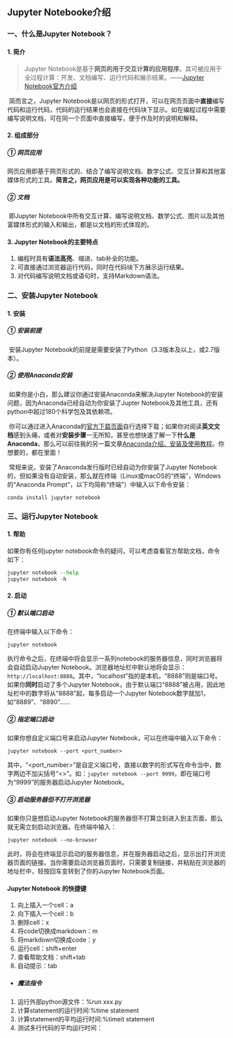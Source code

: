 ## Jupyter Notebooke介绍

### 一、什么是Jupyter Notebook？

#### 1. 简介

> Jupyter Notebook是基于**网页的用于交互计算的应用程序**。其可被应用于全过程计算：开发、文档编写、运行代码和展示结果。——[Jupyter Notebook官方介绍](https://link.jianshu.com/?t=https%3A%2F%2Fjupyter-notebook.readthedocs.io%2Fen%2Fstable%2Fnotebook.html)

​		简而言之，Jupyter Notebook是以网页的形式打开，可以在网页页面中**直接**编写代码和运行代码，代码的运行结果也会直接在代码块下显示。如在编程过程中需要编写说明文档，可在同一个页面中直接编写，便于作及时的说明和解释。



#### 2. 组成部分

##### ① 网页应用

​		网页应用即基于网页形式的、结合了编写说明文档、数学公式、交互计算和其他富媒体形式的工具。**简言之，网页应用是可以实现各种功能的工具。**

##### ② 文档

​		即Jupyter Notebook中所有交互计算、编写说明文档、数学公式、图片以及其他富媒体形式的输入和输出，都是以文档的形式体现的。



#### 3. Jupyter Notebook的主要特点

1. 编程时具有**语法高亮**、缩进、tab补全的功能。
2. 可直接通过浏览器运行代码，同时在代码块下方展示运行结果。
3. 对代码编写说明文档或语句时，支持Markdown语法。



### 二、安装Jupyter Notebook

#### 1. 安装

##### ① 安装前提

​		安装Jupyter Notebook的前提是需要安装了Python（3.3版本及以上，或2.7版本）。

##### ② 使用Anaconda安装

​		如果你是小白，那么建议你通过安装Anaconda来解决Jupyter Notebook的安装问题，因为Anaconda已经自动为你安装了Jupter Notebook及其他工具，还有python中超过180个科学包及其依赖项。

​		你可以通过进入Anaconda的[官方下载页面](https://link.jianshu.com/?t=https%3A%2F%2Fwww.anaconda.com%2Fdownload%2F%23macos)自行选择下载；如果你对阅读**英文文档**感到头痛，或者对**安装步骤**一无所知，甚至也想快速了解一下**什么是Anaconda**，那么可以前往我的另一篇文章[Anaconda介绍、安装及使用教程](https://link.jianshu.com/?t=https%3A%2F%2Fzhuanlan.zhihu.com%2Fp%2F32925500)。你想要的，都在里面！

​		常规来说，安装了Anaconda发行版时已经自动为你安装了Jupyter Notebook的，但如果没有自动安装，那么就在终端（Linux或macOS的“终端”，Windows的“Anaconda Prompt”，以下均简称“终端”）中输入以下命令安装：

```
conda install jupyter notebook
```



### 三、运行Jupyter Notebook

#### 1. 帮助

如果你有任何jupyter notebook命令的疑问，可以考虑查看官方帮助文档，命令如下：

```python
jupyter notebook --help
jupyter notebook -h
```



#### 2. 启动

##### ① 默认端口启动

在终端中输入以下命令：

```
jupyter notebook
```

执行命令之后，在终端中将会显示一系列notebook的服务器信息，同时浏览器将会自动启动Jupyter Notebook。浏览器地址栏中默认地将会显示：`http://localhost:8888`。其中，“localhost”指的是本机，“8888”则是端口号。如果你**同时**启动了多个Jupyter Notebook，由于默认端口“8888”被占用，因此地址栏中的数字将从“8888”起，每多启动一个Jupyter Notebook数字就加1，如“8889”、“8890”……



##### ② 指定端口启动

如果你想自定义端口号来启动Jupyter Notebook，可以在终端中输入以下命令：

```
jupyter notebook --port <port_number>
```

其中，“<port_number>”是自定义端口号，直接以数字的形式写在命令当中，数字两边不加尖括号“<>”。如：`jupyter notebook --port 9999`，即在端口号为“9999”的服务器启动Jupyter Notebook。



##### ③ 启动服务器但不打开浏览器

如果你只是想启动Jupyter Notebook的服务器但不打算立刻进入到主页面，那么就无需立刻启动浏览器。在终端中输入：

```
jupyter notebook --no-browser
```

此时，将会在终端显示启动的服务器信息，并在服务器启动之后，显示出打开浏览器页面的链接。当你需要启动浏览器页面时，只需要复制链接，并粘贴在浏览器的地址栏中，轻按回车变转到了你的Jupyter Notebook页面。



#### Jupyter Notebook 的快捷键

1. 向上插入一个cell：a
2. 向下插入一个cell：b
3. 删除cell：x
4. 将code切换成markdown：m
5. 将markdown切换成code：y
6. 运行cell：shift+enter
7. 查看帮助文档：shift+tab
8. 自动提示：tab



- ##### 魔法指令

1. 运行外部python源文件：%run xxx.py
2. 计算statement的运行时间:%time statement
3. 计算statement的平均运行时间:%timeit statement
4. 测试多行代码的平均运行时间：